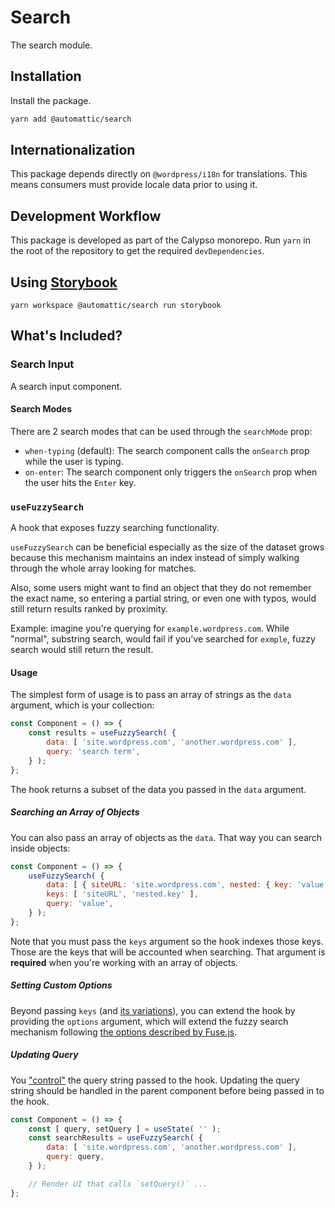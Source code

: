 # Search

The search module.

## Installation

Install the package.

```bash
yarn add @automattic/search
```

## Internationalization

This package depends directly on `@wordpress/i18n` for translations. This means consumers must provide locale data prior to using it.

## Development Workflow

This package is developed as part of the Calypso monorepo. Run `yarn`
in the root of the repository to get the required `devDependencies`.

## Using [Storybook](https://storybook.js.org/)

`yarn workspace @automattic/search run storybook`

## What's Included?

### Search Input

A search input component.

#### Search Modes

There are 2 search modes that can be used through the `searchMode` prop:

- `when-typing` (default): The search component calls the `onSearch` prop while the user is typing.
- `on-enter`: The search component only triggers the `onSearch` prop when the user hits the `Enter` key.

### `useFuzzySearch`

A hook that exposes fuzzy searching functionality.

`useFuzzySearch` can be beneficial especially as the size of the dataset grows because this mechanism maintains an index instead of simply walking through the whole array looking for matches.

Also, some users might want to find an object that they do not remember the exact name, so entering a partial string, or even one with typos, would still return results ranked by proximity.

Example: imagine you're querying for `example.wordpress.com`. While "normal", substring search, would fail if you've searched for `exmple`, fuzzy search would still return the result.

#### Usage

The simplest form of usage is to pass an array of strings as the `data` argument, which is your collection:

```js
const Component = () => {
	const results = useFuzzySearch( {
		data: [ 'site.wordpress.com', 'another.wordpress.com' ],
		query: 'search term',
	} );
};
```

The hook returns a subset of the data you passed in the `data` argument.

##### Searching an Array of Objects

You can also pass an array of objects as the `data`. That way you can search inside objects:

```js
const Component = () => {
	useFuzzySearch( {
		data: [ { siteURL: 'site.wordpress.com', nested: { key: 'value' } } ],
		keys: [ 'siteURL', 'nested.key' ],
		query: 'value',
	} );
};
```

Note that you must pass the `keys` argument so the hook indexes those keys. Those are the keys that will be accounted when searching. That argument is **required** when you're working with an array of objects.

##### Setting Custom Options

Beyond passing `keys` (and [its variations](https://fusejs.io/examples.html)), you can extend the hook by providing the `options` argument, which will extend the fuzzy search mechanism following [the options described by Fuse.js](https://fusejs.io/api/options.html).

##### Updating Query

You ["control"](https://reactjs.org/docs/uncontrolled-components.html) the query string
passed to the hook. Updating the query string should be handled in the parent component
before being passed in to the hook.

```js
const Component = () => {
	const [ query, setQuery ] = useState( '' );
	const searchResults = useFuzzySearch( {
		data: [ 'site.wordpress.com', 'another.wordpress.com' ],
		query: query,
	} );

	// Render UI that calls `setQuery()` ...
};
```
